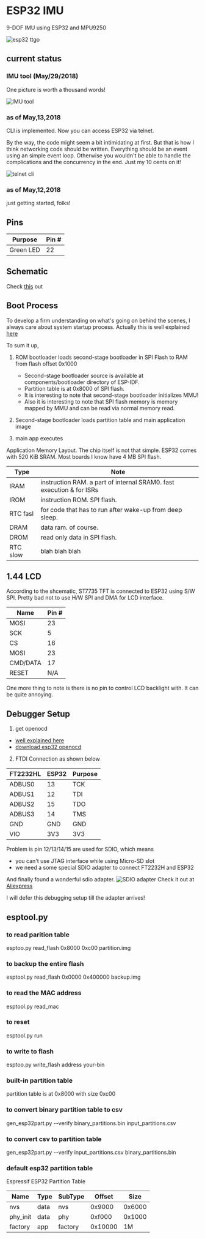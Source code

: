 # ESP32 IMU

9-DOF IMU using ESP32 and MPU9250

![esp32 ttgo](captures/esp32_ttgo.jpg "esp32 ttgo")

## current status

### IMU tool (May/29/2018)
One picture is worth a thousand words!

![IMU tool](captures/imu_tool.png "IMU tool")



### as of May,13,2018
CLI is implemented. Now you can access ESP32 via telnet.

By the way, the code might seem a bit intimidating at first.
But that is how I think networking code should be written. Everything should be an event
using an simple event loop. Otherwise you wouldn't be able to handle the complications and the concurrency in the end. Just my 10 cents on it!

![telnet cli](captures/cli.png "shell telnetl")

### as of May,12,2018
just getting started, folks!

## Pins

| Purpose    | Pin #  |
| ---------- | ------ |
| Green LED  | 22     |


## Schematic

Check [this](doc/T10_V1.2.pdf) out

## Boot Process

To develop a firm understanding on what's going on behind the scenes, I always care about system startup process.
Actually this is well explained [here](https://esp-idf.readthedocs.io/en/v2.0/general-notes.html)

To sum it up,
1. ROM bootloader loads second-stage bootloader in SPI Flash to RAM from flash offset 0x1000
   * Second-stage bootloader source is available at components/bootloader directory of ESP-IDF.
   * Partition table is at 0x8000 of SPI flash.
   * It is interesting to note that second-stage bootloader initializes MMU!
   * Also it is interesting to note that SPI flash memory is memory mapped by MMU and can be read via normal memory read.

2. Second-stage bootloader loads partition table and main application image

3. main app executes

Application Memory Layout. The chip itself is not that simple.
ESP32 comes with 520 KiB SRAM. Most boards I know have 4 MB SPI flash.

| Type        | Note                                                                 |
| ----------- | -------------------------------------------------------------------- |
| IRAM        | instruction RAM. a part of internal SRAM0. fast execution & for ISRs |
| IROM        | instruction ROM. SPI flash.                                          |
| RTC fasl    | for code that has to run after wake-up from deep sleep.              |
| DRAM        | data ram. of course.                                                 |
| DROM        | read only data in SPI flash.                                         |
| RTC slow    | blah blah blah                                                       |

## 1.44 LCD
According to the shcematic, ST7735 TFT is connected to ESP32 using S/W SPI.
Pretty bad not to use H/W SPI and DMA for LCD interface.

| Name       | Pin #  |
| ---------- | ------ |
| MOSI       | 23     |
| SCK        | 5      |
| CS         | 16     |
| MOSI       | 23     |
| CMD/DATA   | 17     |
| RESET      | N/A    |

One more thing to note is there is no pin to control LCD backlight with.
It can be quite annoying.

## Debugger Setup

1. get openocd
  * [well explained here](http://esp-idf.readthedocs.io/en/latest/api-guides/jtag-debugging/#jtag-debugging-setup-openocd)
  * [download esp32 openocd](http://esp-idf.readthedocs.io/en/latest/api-guides/jtag-debugging/setup-openocd-linux.html)

2. FTDI Connection as shown below

  | FT2232HL     |  ESP32     | Purpose    |
  | ------------ | ---------- | ---------- |
  |ADBUS0        | 13         | TCK        |
  |ADBUS1        | 12         | TDI        |
  |ADBUS2        | 15         | TDO        |
  |ADBUS3        | 14         | TMS        |
  |GND           | GND        | GND        |
  |VIO           | 3V3        | 3V3        |

  Problem is pin 12/13/14/15 are used for SDIO, which means
  * you can't use JTAG interface while using Micro-SD slot
  * we need a some special SDIO adapter to connect FT2232H and ESP32

  And finally found a wonderful sdio adapter.
  ![SDIO adapter](captures/sdio_adapter.jpg "sdio adapter")
  Check it out at [Aliexpress](https://www.aliexpress.com/item/kebidu-Hot-sale-25CM-48CM-62CM-TF-to-micro-SD-card-Flex-Extension-cable-Extender-Adapter/32832944156.html?spm=2114.10010108.1000013.1.27bc4b3b74DRpO&scm=1007.13339.90158.0&scm_id=1007.13339.90158.0&scm-url=1007.13339.90158.0&pvid=2645295a-4392-4172-896b-e88ce2aafd8f&_t=pvid:2645295a-4392-4172-896b-e88ce2aafd8f,scm-url:1007.13339.90158.0)

  I will defer this debugging setup till the adapter arrives!

## esptool.py
### to read parition table
esptoo.py read_flash 0x8000 0xc00 partition.img

### to backup the entire flash
esptool.py read_flash 0x0000 0x400000 backup.img

### to read the MAC address
esptool.py read_mac 

### to reset
esptool.py run

### to write to flash
esptoo.py write_flash address your-bin

### built-in partition table
partition table is at 0x8000 with size 0xc00

### to convert binary partition table to csv
gen_esp32part.py --verify binary_partitions.bin input_partitions.csv

### to convert csv to partition table
gen_esp32part.py --verify input_partitions.csv binary_partitions.bin

### default esp32 partition table
  Espressif ESP32 Partition Table

  |Name      |Type    |SubType    |Offset     |Size      |
  | -------- | ------ | --------- | --------- | -------- |
  | nvs      | data   | nvs       | 0x9000    | 0x6000   |
  | phy_init | data   | phy       | 0xf000    | 0x1000   |
  | factory  | app    | factory   | 0x10000   | 1M       |

